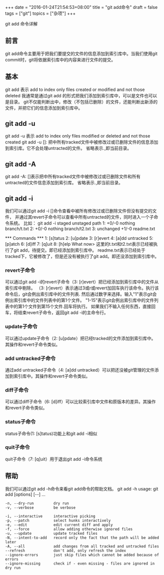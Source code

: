 +++
date = "2016-01-24T21:54:53+08:00"
title = "git add命令"
draft = false
tags = ["git"]
topics = ["杂项"]
+++

git add 命令详解
## 前言
git add命令主要用于把我们要提交的文件的信息添加到索引库中。当我们使用git commit时，git将依据索引库中的内容来进行文件的提交。 
## 基本
git add <path>表示 add to index only files created or modified and not those deleted 
我通常是通过git add <path>的形式把我们<path>添加到索引库中，<path>可以是文件也可以是目录。
git不仅能判断出<path>中，修改（不包括已删除）的文件，还能判断出新添的文件，并把它们的信息添加到索引库中。
<!--more-->
## git add -u
git add -u 表示 add to index only files modified or deleted and not those created 
git add -u [<path>]: 把<path>中所有tracked文件中被修改过或已删除文件的信息添加到索引库。它不会处理untracted的文件。
省略<path>表示.,即当前目录。

## git add -A
git add -A: [<path>]表示把<path>中所有tracked文件中被修改过或已删除文件和所有untracted的文件信息添加到索引库。
省略<path>表示.,即当前目录。
## git add -i
我们可以通过git add -i [<path>]命令查看<path>中被所有修改过或已删除文件但没有提交的文件，
并通过其revert子命令可以查看<path>中所有untracted的文件，同时进入一个子命令系统。
比如：
 git add -i
           staged     unstaged path
  1:        +0/-0      nothing branch/t.txt
  2:        +0/-0      nothing branch/t2.txt
  3:    unchanged        +1/-0 readme.txt

*** Commands ***
  1: [s]tatus     2: [u]pdate     3: [r]evert     4: [a]dd untracked
  5: [p]atch      6: [d]iff       7: [q]uit       8: [h]elp
What now>
这里的t.txt和t2.txt表示已经被执行了git add，待提交。即已经添加到索引库中。
readme.txt表示已经处于tracked下，它被修改了，但是还没有被执行了git add。即还没添加到索引库中。
### revert子命令
可以通过git add -i的revert子命令（3: [r]evert）把已经添加到索引库中的文件从索引库中剔除。
（3: [r]evert）表示通过3或r或revert加回车执行该命令。执行该命令后，git会例出索引库中的文件列表.
然后通过数字来选择。输入"1"表示git会例出索引库中的文件列表中的第1个文件。
"1-15"表示git会例出索引库中的文件列表中的第1个文件到第15个文件.回车将执行。
如果我们不输入任何东西，直接回车，将结束revert子命令，返回git add -i的主命令行。
### update子命令
可以通过update子命令（2: [u]pdate）把已经tracked的文件添加到索引库中。其操作和revert子命令类似。
### add untracked子命令
通过add untracked子命令（4: [a]dd untracked）可以把还没被git管理的文件添加到索引库中。其操作和revert子命令类似。
### diff子命令
可以通过diff子命令（6: [d]iff）可以比较索引库中文件和原版本的差异。其操作和revert子命令类似。
### status子命令
status子命令(1: [s]tatus)功能上和git add -i相似
### quit子命令
quit子命令（7: [q]uit）用于退出git add -i命令系统
## 帮助
我们可以通过git add -h命令来看git add命令的帮助文档。
 git add -h
usage: git add [options] [--] <filepattern>...

    -n, --dry-run         dry run
    -v, --verbose         be verbose

    -i, --interactive     interactive picking
    -p, --patch           select hunks interactively
    -e, --edit            edit current diff and apply
    -f, --force           allow adding otherwise ignored files
    -u, --update          update tracked files
    -N, --intent-to-add   record only the fact that the path will be added later
    -A, --all             add changes from all tracked and untracked files
    --refresh             don't add, only refresh the index
    --ignore-errors       just skip files which cannot be added because of errors
    --ignore-missing      check if - even missing - files are ignored in dry run
